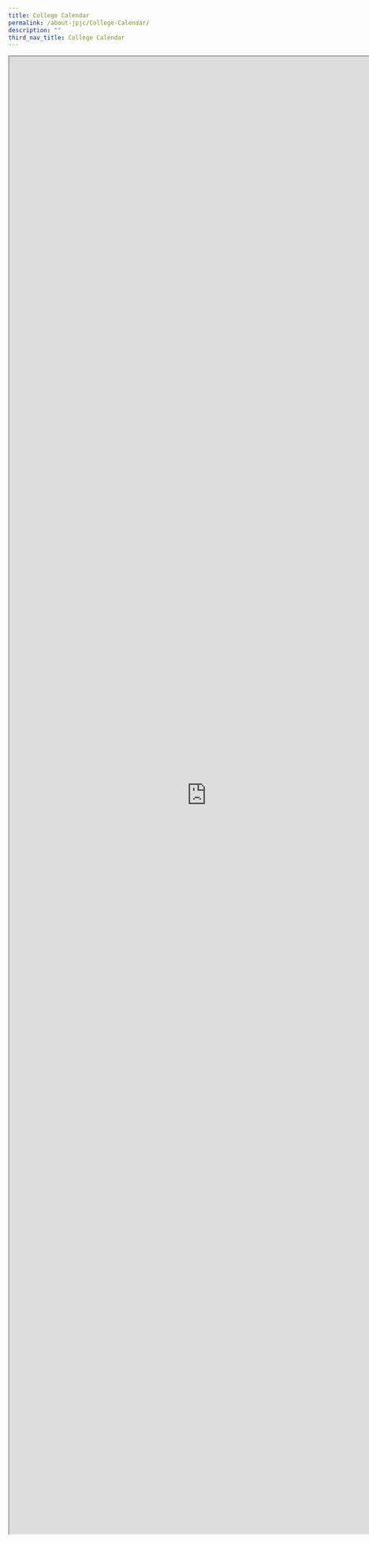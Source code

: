 ```yaml
---
title: College Calendar
permalink: /about-jpjc/College-Calendar/
description: ""
third_nav_title: College Calendar
---
```





<iframe src="https://docs.google.com/document/d/e/2PACX-1vQe9YhGnn8W1yNFH87p1-m4PiMe4VvKpn7QrWnLob0o7PMuAZ6jhQHpt9WaEQOvZA/pub?embedded=true"  scrolling="no" height="3000px" width="800px"></iframe>